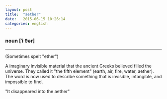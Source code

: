 ```yaml
---
layout: post
title:  "aether"
date:   2015-06-15 10:26:14 
categories: english
---
```

### noun [ˈi θər]
-----------

(Sometimes spelt "ether")

A imaginary invisible material that the ancient Greeks believed filled the universe. They called it "the fifth element" (earth, air, fire, water, aether). The word is now used to describe something that is invisible, intangible, and impossible to find.

"It disappeared into the aether"
